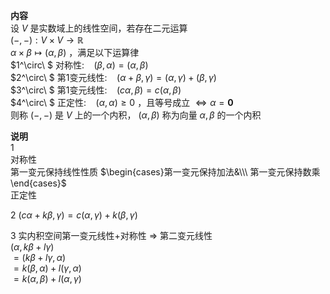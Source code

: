 **内容**    
设 $V$ 是实数域上的线性空间，若存在二元运算    
 $(-,-):V\times V\longrightarrow\mathbb{R}$     
 $\alpha\times\beta\longmapsto(\alpha,\beta)$ ，满足以下运算律    
 $1^\circ\ $ 对称性: $\enspace$   $(\beta,\alpha)=(\alpha,\beta)$     
 $2^\circ\ $ 第1变元线性: $\enspace$   $(\alpha+\beta,\gamma)=(\alpha,\gamma)+(\beta,\gamma)$     
 $3^\circ\ $ 第1变元线性: $\enspace$   $(c\alpha,\beta)=c(\alpha,\beta)$     
 $4^\circ\ $ 正定性: $\enspace$   $(\alpha,\alpha)\geq0$ ，且等号成立 $\Leftrightarrow\alpha=\mathbf{0}$     
则称 $(-,-)$ 是 $V$ 上的一个内积， $(\alpha,\beta)$ 称为向量 $\alpha,\beta$ 的一个内积    
    
**说明**    
1    
对称性    
第一变元保持线性性质 $\begin{cases}第一变元保持加法&\\\ 第一变元保持数乘\end{cases}$     
正定性    
    
2  $(c\alpha+k\beta,\gamma)=c(\alpha,\gamma)+k(\beta,\gamma)$     
    
3 实内积空间第一变元线性+对称性 $\Rightarrow$ 第二变元线性    
 $(\alpha,k\beta+l\gamma)$     
 $=(k\beta+l\gamma,\alpha)$     
 $=k(\beta,\alpha)+l(\gamma,\alpha)$     
 $=k(\alpha,\beta)+l(\alpha,\gamma)$     
    
